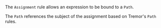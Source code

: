 The `Assignment` rule allows an expression to be bound to a `Path`.

The `Path` references the subject of the assignment based on Tremor's `Path` rules.

